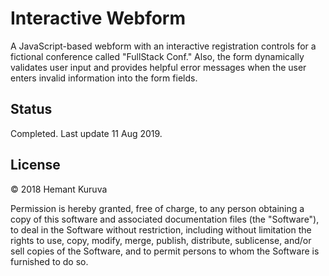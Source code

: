 # Interactive Webform
 A JavaScript-based webform with an interactive registration controls for a fictional conference called "FullStack Conf." Also, the form dynamically validates user input and provides helpful error messages when the user enters invalid information into the form fields.
 
 ## Status
 Completed. Last update 11 Aug 2019.

## License
&copy; 2018 Hemant Kuruva

Permission is hereby granted, free of charge, to any person obtaining a copy of this software and associated documentation files (the "Software"), to deal in the Software without restriction, including without limitation the rights to use, copy, modify, merge, publish, distribute, sublicense, and/or sell copies of the Software, and to permit persons to whom the Software is furnished to do so.
